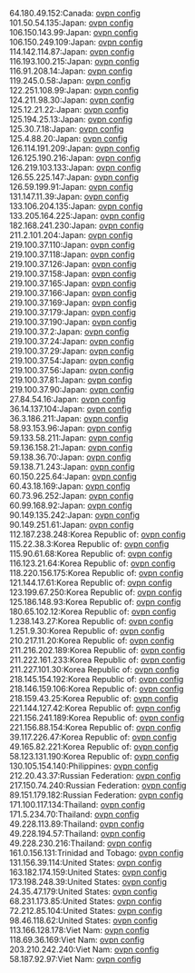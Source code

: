 64.180.49.152:Canada: [ovpn config](vpn/64_180_49_152.ovpn)  
101.50.54.135:Japan: [ovpn config](vpn/101_50_54_135.ovpn)  
106.150.143.99:Japan: [ovpn config](vpn/106_150_143_99.ovpn)  
106.150.249.109:Japan: [ovpn config](vpn/106_150_249_109.ovpn)  
114.142.114.87:Japan: [ovpn config](vpn/114_142_114_87.ovpn)  
116.193.100.215:Japan: [ovpn config](vpn/116_193_100_215.ovpn)  
116.91.208.14:Japan: [ovpn config](vpn/116_91_208_14.ovpn)  
119.245.0.58:Japan: [ovpn config](vpn/119_245_0_58.ovpn)  
122.251.108.99:Japan: [ovpn config](vpn/122_251_108_99.ovpn)  
124.211.98.30:Japan: [ovpn config](vpn/124_211_98_30.ovpn)  
125.12.21.22:Japan: [ovpn config](vpn/125_12_21_22.ovpn)  
125.194.25.13:Japan: [ovpn config](vpn/125_194_25_13.ovpn)  
125.30.7.18:Japan: [ovpn config](vpn/125_30_7_18.ovpn)  
125.4.88.20:Japan: [ovpn config](vpn/125_4_88_20.ovpn)  
126.114.191.209:Japan: [ovpn config](vpn/126_114_191_209.ovpn)  
126.125.190.216:Japan: [ovpn config](vpn/126_125_190_216.ovpn)  
126.219.103.133:Japan: [ovpn config](vpn/126_219_103_133.ovpn)  
126.55.225.147:Japan: [ovpn config](vpn/126_55_225_147.ovpn)  
126.59.199.91:Japan: [ovpn config](vpn/126_59_199_91.ovpn)  
131.147.11.39:Japan: [ovpn config](vpn/131_147_11_39.ovpn)  
133.106.204.135:Japan: [ovpn config](vpn/133_106_204_135.ovpn)  
133.205.164.225:Japan: [ovpn config](vpn/133_205_164_225.ovpn)  
182.168.241.230:Japan: [ovpn config](vpn/182_168_241_230.ovpn)  
211.2.101.204:Japan: [ovpn config](vpn/211_2_101_204.ovpn)  
219.100.37.110:Japan: [ovpn config](vpn/219_100_37_110.ovpn)  
219.100.37.118:Japan: [ovpn config](vpn/219_100_37_118.ovpn)  
219.100.37.126:Japan: [ovpn config](vpn/219_100_37_126.ovpn)  
219.100.37.158:Japan: [ovpn config](vpn/219_100_37_158.ovpn)  
219.100.37.165:Japan: [ovpn config](vpn/219_100_37_165.ovpn)  
219.100.37.166:Japan: [ovpn config](vpn/219_100_37_166.ovpn)  
219.100.37.169:Japan: [ovpn config](vpn/219_100_37_169.ovpn)  
219.100.37.179:Japan: [ovpn config](vpn/219_100_37_179.ovpn)  
219.100.37.190:Japan: [ovpn config](vpn/219_100_37_190.ovpn)  
219.100.37.2:Japan: [ovpn config](vpn/219_100_37_2.ovpn)  
219.100.37.24:Japan: [ovpn config](vpn/219_100_37_24.ovpn)  
219.100.37.29:Japan: [ovpn config](vpn/219_100_37_29.ovpn)  
219.100.37.54:Japan: [ovpn config](vpn/219_100_37_54.ovpn)  
219.100.37.56:Japan: [ovpn config](vpn/219_100_37_56.ovpn)  
219.100.37.81:Japan: [ovpn config](vpn/219_100_37_81.ovpn)  
219.100.37.90:Japan: [ovpn config](vpn/219_100_37_90.ovpn)  
27.84.54.16:Japan: [ovpn config](vpn/27_84_54_16.ovpn)  
36.14.137.104:Japan: [ovpn config](vpn/36_14_137_104.ovpn)  
36.3.186.211:Japan: [ovpn config](vpn/36_3_186_211.ovpn)  
58.93.153.96:Japan: [ovpn config](vpn/58_93_153_96.ovpn)  
59.133.58.211:Japan: [ovpn config](vpn/59_133_58_211.ovpn)  
59.136.158.21:Japan: [ovpn config](vpn/59_136_158_21.ovpn)  
59.138.36.70:Japan: [ovpn config](vpn/59_138_36_70.ovpn)  
59.138.71.243:Japan: [ovpn config](vpn/59_138_71_243.ovpn)  
60.150.225.64:Japan: [ovpn config](vpn/60_150_225_64.ovpn)  
60.43.18.169:Japan: [ovpn config](vpn/60_43_18_169.ovpn)  
60.73.96.252:Japan: [ovpn config](vpn/60_73_96_252.ovpn)  
60.99.168.92:Japan: [ovpn config](vpn/60_99_168_92.ovpn)  
90.149.135.242:Japan: [ovpn config](vpn/90_149_135_242.ovpn)  
90.149.251.61:Japan: [ovpn config](vpn/90_149_251_61.ovpn)  
112.187.238.248:Korea Republic of: [ovpn config](vpn/112_187_238_248.ovpn)  
115.22.38.3:Korea Republic of: [ovpn config](vpn/115_22_38_3.ovpn)  
115.90.61.68:Korea Republic of: [ovpn config](vpn/115_90_61_68.ovpn)  
116.123.21.64:Korea Republic of: [ovpn config](vpn/116_123_21_64.ovpn)  
118.220.156.175:Korea Republic of: [ovpn config](vpn/118_220_156_175.ovpn)  
121.144.17.61:Korea Republic of: [ovpn config](vpn/121_144_17_61.ovpn)  
123.199.67.250:Korea Republic of: [ovpn config](vpn/123_199_67_250.ovpn)  
125.186.148.93:Korea Republic of: [ovpn config](vpn/125_186_148_93.ovpn)  
180.65.102.12:Korea Republic of: [ovpn config](vpn/180_65_102_12.ovpn)  
1.238.143.27:Korea Republic of: [ovpn config](vpn/1_238_143_27.ovpn)  
1.251.9.30:Korea Republic of: [ovpn config](vpn/1_251_9_30.ovpn)  
210.217.11.20:Korea Republic of: [ovpn config](vpn/210_217_11_20.ovpn)  
211.216.202.189:Korea Republic of: [ovpn config](vpn/211_216_202_189.ovpn)  
211.222.161.233:Korea Republic of: [ovpn config](vpn/211_222_161_233.ovpn)  
211.227.101.30:Korea Republic of: [ovpn config](vpn/211_227_101_30.ovpn)  
218.145.154.192:Korea Republic of: [ovpn config](vpn/218_145_154_192.ovpn)  
218.146.159.106:Korea Republic of: [ovpn config](vpn/218_146_159_106.ovpn)  
218.159.43.25:Korea Republic of: [ovpn config](vpn/218_159_43_25.ovpn)  
221.144.127.42:Korea Republic of: [ovpn config](vpn/221_144_127_42.ovpn)  
221.156.241.189:Korea Republic of: [ovpn config](vpn/221_156_241_189.ovpn)  
221.156.88.154:Korea Republic of: [ovpn config](vpn/221_156_88_154.ovpn)  
39.117.226.47:Korea Republic of: [ovpn config](vpn/39_117_226_47.ovpn)  
49.165.82.221:Korea Republic of: [ovpn config](vpn/49_165_82_221.ovpn)  
58.123.131.190:Korea Republic of: [ovpn config](vpn/58_123_131_190.ovpn)  
130.105.154.140:Philippines: [ovpn config](vpn/130_105_154_140.ovpn)  
212.20.43.37:Russian Federation: [ovpn config](vpn/212_20_43_37.ovpn)  
217.150.74.240:Russian Federation: [ovpn config](vpn/217_150_74_240.ovpn)  
89.151.179.182:Russian Federation: [ovpn config](vpn/89_151_179_182.ovpn)  
171.100.117.134:Thailand: [ovpn config](vpn/171_100_117_134.ovpn)  
171.5.234.70:Thailand: [ovpn config](vpn/171_5_234_70.ovpn)  
49.228.113.89:Thailand: [ovpn config](vpn/49_228_113_89.ovpn)  
49.228.194.57:Thailand: [ovpn config](vpn/49_228_194_57.ovpn)  
49.228.230.216:Thailand: [ovpn config](vpn/49_228_230_216.ovpn)  
161.0.156.131:Trinidad and Tobago: [ovpn config](vpn/161_0_156_131.ovpn)  
131.156.39.114:United States: [ovpn config](vpn/131_156_39_114.ovpn)  
163.182.174.159:United States: [ovpn config](vpn/163_182_174_159.ovpn)  
173.198.248.39:United States: [ovpn config](vpn/173_198_248_39.ovpn)  
24.35.47.179:United States: [ovpn config](vpn/24_35_47_179.ovpn)  
68.231.173.85:United States: [ovpn config](vpn/68_231_173_85.ovpn)  
72.212.85.104:United States: [ovpn config](vpn/72_212_85_104.ovpn)  
98.46.118.62:United States: [ovpn config](vpn/98_46_118_62.ovpn)  
113.166.128.178:Viet Nam: [ovpn config](vpn/113_166_128_178.ovpn)  
118.69.36.169:Viet Nam: [ovpn config](vpn/118_69_36_169.ovpn)  
203.210.242.240:Viet Nam: [ovpn config](vpn/203_210_242_240.ovpn)  
58.187.92.97:Viet Nam: [ovpn config](vpn/58_187_92_97.ovpn)  
